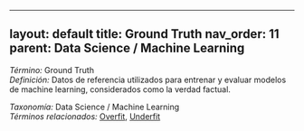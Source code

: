 
---
layout: default
title: Ground Truth
nav_order: 11
parent: Data Science / Machine Learning
---

*Término:* Ground Truth  
*Definición:* Datos de referencia utilizados para entrenar y evaluar modelos de machine learning, considerados como la verdad factual.

*Taxonomía:* Data Science / Machine Learning  
*Términos relacionados:* [Overfit](https://maleniski.github.io/diccionario-angl-tec-mx/docs/alfabeticamente/O/overfit/), [Underfit](https://maleniski.github.io/diccionario-angl-tec-mx/docs/alfabeticamente/U/underfit/)
